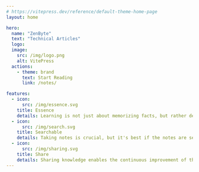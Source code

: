```yaml
---
# https://vitepress.dev/reference/default-theme-home-page
layout: home

hero:
  name: "ZenByte"
  text: "Technical Articles"
  logo:
  image:
    src: /img/logo.png
    alt: VitePress
  actions:
    - theme: brand
      text: Start Reading
      link: /notes/

features:
  - icon:
      src: /img/essence.svg
    title: Essence
    details: Learning is not just about memorizing facts, but rather delving into the essence of things. 
  - icon:
      src: /img/search.svg
    title: Searchable
    details: Taking notes is crucial, but it's best if the notes are searchable, allowing for future refinement. 
  - icon:
      src: /img/sharing.svg
    title: Share
    details: Sharing knowledge enables the continuous improvement of the knowledge itself.
---
```


<style>
:root {
  --vp-home-hero-name-color: transparent;
  --vp-home-hero-name-background: -webkit-linear-gradient(120deg, #bd34fe 30%, #41d1ff);

  --vp-home-hero-image-background-image: linear-gradient(-45deg, #bd34fe 50%, #47caff 50%);
  --vp-home-hero-image-filter: blur(44px);
}

@media (min-width: 640px) {
  :root {
    --vp-home-hero-image-filter: blur(56px);
  }
}

@media (min-width: 960px) {
  :root {
    --vp-home-hero-image-filter: blur(68px);
  }
}
</style>